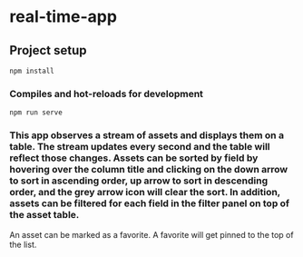 # real-time-app

## Project setup
```
npm install
```

### Compiles and hot-reloads for development
```
npm run serve
```
 
 ### This app observes a stream of assets and displays them on a table. The stream updates every second and the table will reflect those changes. Assets can be sorted by field by hovering over the column title and clicking on the down arrow to sort in ascending order, up arrow to sort in descending order, and the grey arrow icon will clear the sort. In addition, assets can be filtered for each field in the filter panel on top of the asset table.
  
  An asset can be marked as a favorite. A favorite will get pinned to the top of the list.
